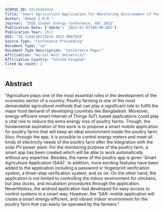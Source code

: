 ```yaml
---
SCOPUS_ID: 85146492424
Title: "Smart Agriculture Application for Monitoring Environment of Poultry Farm with Energy-Efficiency Measure"
Author: "Ahmed S.M.M."
Journal: "IEEE Global Energy Conference, GEC 2022"
Publication Date: {'$date': '2022-01-01T00:00:00Z'}
Publication Year: 2022
DOI: "10.1109/GEC55014.2022.9987058"
Source Type: "Conference Proceeding"
Document Type: "cp"
Document Type Description: "Conference Paper"
Affiliation: "Heriot-Watt University"
Affiliation Country: "United Kingdom"
Cited by count: 2
---
```


## Abstract
"Agriculture plays one of the most essential roles in the development of the economic sector of a country. Poultry farming is one of the most demandable agricultural methods that can play a significant role to fulfill the major food demand of developing countries like Bangladesh. Moreover, energy-efficient smart Internet of Things (IoT) based applications could play a vital role to reduce the extra energy loss of poultry farms. Though, the fundamental aspiration of this work is to propose a smart mobile application for poultry farms that will keep an ideal environment inside the poultry farm. Also, through the app, it is possible to control energy meters and meet all kinds of electricity needs of the poultry farm after the integration with the solar PV power plant. For the monitoring purpose of the poultry farm, a smart app has been created which will be able to work automatically without any expertise. Besides, the name of the poultry app is given 'Smart Agriculture Application (SAA)'. In addition, more exciting features have been added to the application including a password or fingerprint verification system, a three-step verification system, and so on. On the other hand, the application is not limited to controlling the indoor environment for chickens, but also ducks, and incubation procedures through the application. Nevertheless, the android application had developed for easy access to control systems in a smart way. However, the 'SAA' mobile application will create a smart energy-efficient, and vibrant indoor environment for the poultry farm that can easily be operated by the farmers."
